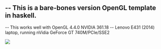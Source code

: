 -- This is a bare-bones version OpenGL template in haskell. 
--   
-- This works well with OpenGL 4.4.0 NVIDIA 361.18
-- Lenovo E431 (2014) laptop, running nVidia GeForce GT 740M/PCIe/SSE2

![](https://raw.github.com/madjestic/Haskell-OpenGL-Tutorial/master/tutorial10/output.png)